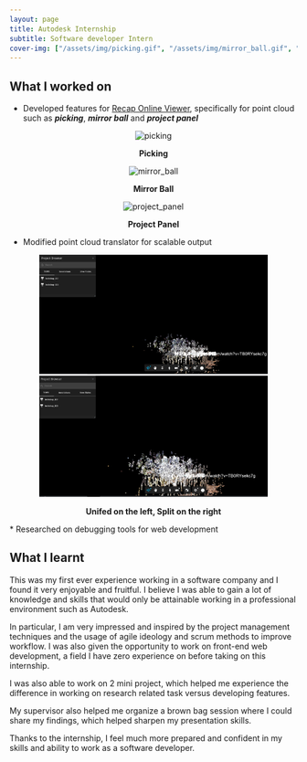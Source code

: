```yaml
---
layout: page
title: Autodesk Internship
subtitle: Software developer Intern
cover-img: ["/assets/img/picking.gif", "/assets/img/mirror_ball.gif", "/assets/img/project_panel.gif"]
---
```


## What I worked on
* Developed features for [Recap Online Viewer](https://www.autodesk.com.sg/products/recap/overview), specifically for point cloud such as ***picking***, ***mirror ball*** and  ***project panel***
<p align = "center">
  <img src = "/assets/img/picking.gif" alt = "picking" />
</p>
<p align = "center">
 <b>Picking</b>
</p>
<p align = "center">
  <img src = "/assets/img/mirror_ball.gif" alt = "mirror_ball" />
</p>
<p align = "center">
 <b>Mirror Ball</b>
</p>
<p align = "center">
  <img src = "/assets/img/project_panel.gif" alt = "project_panel" />
</p>
<p align = "center">
 <b>Project Panel</b>
</p>

* Modified point cloud translator for scalable output
<p align = "center">
  <img src = "/assets/img/unified.png" alt = "unified" width = "400"/><img src = "/assets/img/split.png" alt = "split" width = "400"/>
</p>
<p align = "center">
 <b>Unifed on the left, Split on the right</b>
</p>
* Researched on debugging tools for web development

## What I learnt
This was my first ever experience working in a software company and I found it very enjoyable and fruitful. 
I believe I was able to gain a lot of knowledge and skills that would only be attainable working in a professional environment such as Autodesk. 

In particular, I am very impressed and inspired by the project management techniques and the usage of agile ideology and scrum methods to improve workflow. 
I was also given the opportunity to work on front-end web development, a field I have zero experience on before taking on this internship. 

I was also able to work on 2 mini project, which helped me experience the difference in working on research related task versus developing features. 

My supervisor also helped me organize a brown bag session where I could share my findings, which helped sharpen my presentation skills. 

Thanks to the internship, I feel much more prepared and confident in my skills and ability to work as a software developer.
